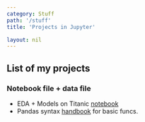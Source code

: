 ```yaml
---
category: Stuff
path: '/stuff'
title: 'Projects in Jupyter'

layout: nil
---
```

## List of my projects
### Notebook file + data file
* EDA + Models on Titanic [notebook](https://github.com/Mishquad/DS/blob/master/docs/_includes/jupyter/titanic%201st%20attempt/titanic%201st%20attempt.zip)
* Pandas syntax [handbook](https://github.com/Mishquad/DS/blob/master/docs/_includes/jupyter/intro%20pandas_visual/intro%20pandas_visual.zip) for basic funcs.
